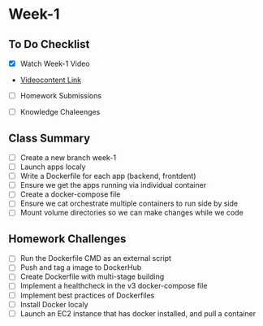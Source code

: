 # Week-1

## To Do Checklist

- [x] Watch Week-1 Video

- [Videocontent Link](video_content_week1.md)

- [ ] Homework Submissions

- [ ] Knowledge Chaleenges

## Class Summary

- [ ] Create a new branch week-1 
- [ ] Launch apps localy
- [ ] Write a Dockerfile for each app (backend, frontdent)
- [ ] Ensure we get the apps running via individual container
- [ ] Create a docker-compose file
- [ ] Ensure we cat orchestrate multiple containers to run side by side
- [ ] Mount volume directories so we can make changes while we code

## Homework Challenges

- [ ] Run the Dockerfile CMD as an external script
- [ ] Push and tag a image to DockerHub
- [ ] Create Dockerfile with multi-stage building
- [ ] Implement a healthcheck in the v3 docker-compose file
- [ ] Implement best practices of Dockerfiles
- [ ] Install Docker localy
- [ ] Launch an EC2 instance that has docker installed, and pull a container